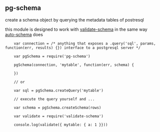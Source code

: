 pg-schema
---------

create a schema object by querying the metadata tables of postresql

this module is designed to work with [validate-schema](https://github.com/segmentio/validate-schema) in the same way [auto-schema](https://github.com/segmentio/auto-schema) does

```	
	var connection = /* anything that exposes a .query('sql', params, function(err, results) {}) interface to a postgresql server */

	var pgSchema = require('pg-schema')

	pgSchema(connection, 'mytable', function(err, schema) {

	})

	// or

	var sql = pgSchema.createQuery('mytable')

	// execute the query yourself and ...

	var schema = pgSchema.createSchema(rows)

	var validate = require('validate-schema')

	console.log(validate({ mytable: { a: 1 }}))
```